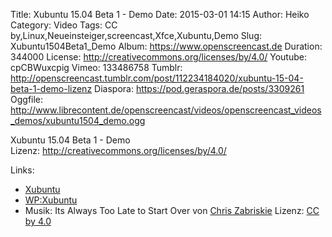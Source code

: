 Title: Xubuntu 15.04 Beta 1 - Demo
Date: 2015-03-01 14:15
Author: Heiko
Category: Video
Tags: CC by,Linux,Neueinsteiger,screencast,Xfce,Xubuntu,Demo
Slug: Xubuntu1504Beta1_Demo
Album: https://www.openscreencast.de
Duration: 344000
License: http://creativecommons.org/licenses/by/4.0/
Youtube: cpCBWuxcpig
Vimeo: 133486758
Tumblr: http://openscreencast.tumblr.com/post/112234184020/xubuntu-15-04-beta-1-demo-lizenz
Diaspora: https://pod.geraspora.de/posts/3309261
Oggfile: http://www.librecontent.de/openscreencast/videos/openscreencast_videos_demos/xubuntu1504_demo.ogg

Xubuntu 15.04 Beta 1 - Demo  
Lizenz: <http://creativecommons.org/licenses/by/4.0/>

Links:

  * [Xubuntu](http://xubuntu.org/ "Link zu xubuntu.org")
  * [WP:Xubuntu](http://de.wikipedia.org/wiki/Xubuntu "Link zu wikipedia.org")
  * Musik: Its Always Too Late to Start Over von [Chris Zabriskie](http://chriszabriskie.com/ "Link zu chriszabriskie.com") Lizenz: [CC by 4.0](http://creativecommons.org/licenses/by/4.0/)

